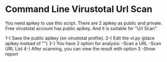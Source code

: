 # Command Line Virustotal Url Scan

You need apikey to use this script. There are 2 apikey as public and private.
Free virustotal account has public apikey. And it is suitable for "Url Scan".

1-) Save the public apikey (on virustotal profile).
2-) Edit the vt.py (place apikey instead of "<apikey>")
3-) You have 2 option for analysis:
    -Scan a URL
    -Scan URL List
4-) After scanning, you can view the result with option 3
    -Show report
